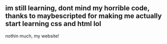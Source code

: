 ## im still learning, dont mind my horrible code, thanks to maybescripted for making me actually start learning css and html lol

nothin much, my website!


